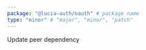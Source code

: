 ```yaml
---
package: "@lucia-auth/oauth" # package name
type: "minor" # "major", "minor", "patch"
---
```


Update peer dependency